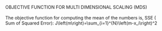 <br>
OBJECTIVE FUNCTION FOR MULTI DIMENSIONAL SCALING (MDS)
<br>
<br>
The objective function for computing the mean of the numbers is, SSE ( Sum of Squared Error):
J\left(m\right)=\sum_{i=1}^{N}\left(m-x_i\right)^2
<br>
<br>
